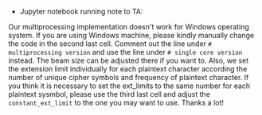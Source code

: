 * Jupyter notebook running note to TA: 


Our multiprocessing implementation doesn't work for Windows operating system. If you are using Windows machine, please kindly manually change the code in the second last cell. Comment out the line under `# multiprocessing version` and use the line under `# single core version` instead. The beam size can be adjusted there if you want to. Also, we set the extension limit individually for each plaintext character according the number of unique cipher symbols and frequency of plaintext character. If you think it is necessary to set the ext_limits to the same number for each plaintext sysmbol, please use the third last cell and adjust the `constant_ext_limit` to the one you may want to use. Thanks a lot!